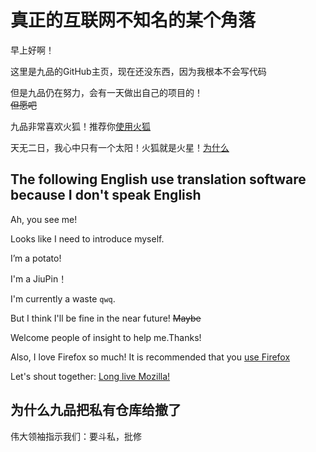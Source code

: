 # 真正的互联网不知名的某个角落

早上好啊！

这里是九品的GitHub主页，现在还没东西，因为我根本不会写代码

但是九品仍在努力，会有一天做出自己的项目的！<br>
<del>但愿吧<del/>

九品非常喜欢火狐！推荐你[使用火狐][1]
  
天无二日，我心中只有一个太阳！火狐就是火星！[为什么][2]

## The following English use translation software because I don't speak English

Ah, you see me!

Looks like I need to introduce myself.

I’m a potato!

I'm a JiuPin！

I'm currently a waste `qwq`. 

But I think I'll be fine in the near future! <del>Maybe<del/>

Welcome people of insight to help me.Thanks!

Also, I love Firefox so much! It is recommended that you [use Firefox][1]

Let's shout together: [Long live Mozilla!][3]

[1]: https://www.firefox.com/ "下！载！"

[2]: https://mlmmlm-icu.github.io/t/topic/259.html "革！命！"
  
[3]: https://www.mozilla.org/zh-CN/firefox/features/independent/ "造！反！"

## 为什么九品把私有仓库给撤了
  
伟大领袖指示我们：要斗私，批修
